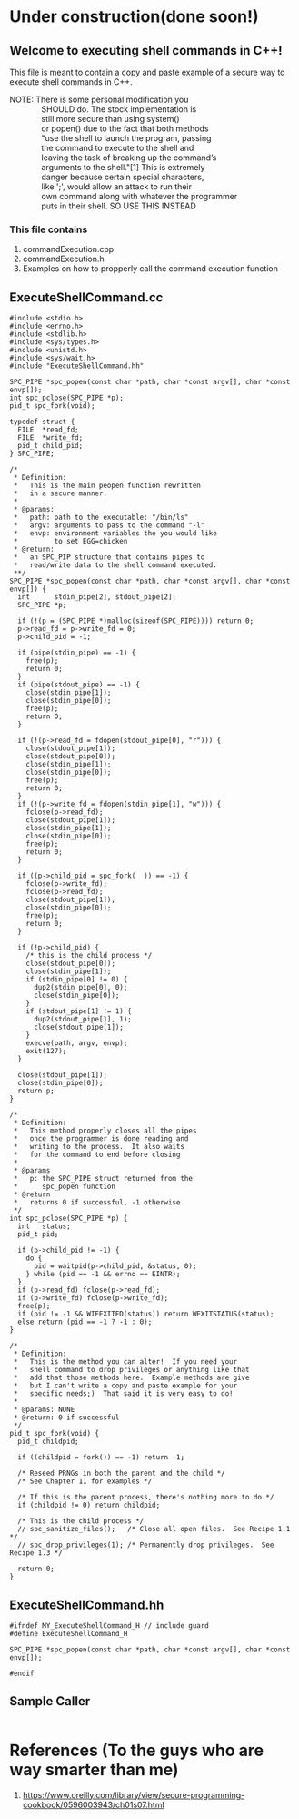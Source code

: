 # Under construction(done soon!)
## Welcome to executing shell commands in C++!

This file is meant to contain a copy and paste 
example of a secure way to execute shell commands
in C++.  

NOTE:   There is some personal modification you<br>
       &emsp;&emsp;&emsp;&emsp;SHOULD do.  The stock implementation is <br>
       &emsp;&emsp;&emsp;&emsp;still more secure than using system() <br>
       &emsp;&emsp;&emsp;&emsp;or popen() due to the fact that both methods <br>
       &emsp;&emsp;&emsp;&emsp;"use the shell to launch the program, passing  <br>
       &emsp;&emsp;&emsp;&emsp;the command to execute to the shell and  <br>
       &emsp;&emsp;&emsp;&emsp;leaving the task of breaking up the command’s  <br>
       &emsp;&emsp;&emsp;&emsp;arguments to the shell."[1]  This is extremely <br>
       &emsp;&emsp;&emsp;&emsp;danger because certain special characters,  <br>
       &emsp;&emsp;&emsp;&emsp;like ';', would allow an attack to run their  <br>
       &emsp;&emsp;&emsp;&emsp;own command along with whatever the programmer  <br>
       &emsp;&emsp;&emsp;&emsp;puts in their shell.  SO USE THIS INSTEAD  <br>

### This file contains
1. commandExecution.cpp
2. commandExecution.h
3. Examples on how to propperly call the command execution function

## ExecuteShellCommand.cc

```
#include <stdio.h>
#include <errno.h>
#include <stdlib.h>
#include <sys/types.h>
#include <unistd.h>
#include <sys/wait.h>
#include "ExecuteShellCommand.hh" 

SPC_PIPE *spc_popen(const char *path, char *const argv[], char *const envp[]);
int spc_pclose(SPC_PIPE *p);
pid_t spc_fork(void);

typedef struct {
  FILE  *read_fd;
  FILE  *write_fd;
  pid_t child_pid;
} SPC_PIPE;

/*
 * Definition:
 *   This is the main peopen function rewritten
 *   in a secure manner.  
 *
 * @params:
 *   path: path to the executable: "/bin/ls"
 *   argv: arguments to pass to the command "-l"
 *   envp: environment variables the you would like 
 *         to set EGG=chicken
 * @return:
 *   an SPC_PIP structure that contains pipes to 
 *   read/write data to the shell command executed.
 **/
SPC_PIPE *spc_popen(const char *path, char *const argv[], char *const envp[]) {
  int      stdin_pipe[2], stdout_pipe[2];
  SPC_PIPE *p;
   
  if (!(p = (SPC_PIPE *)malloc(sizeof(SPC_PIPE)))) return 0;
  p->read_fd = p->write_fd = 0;
  p->child_pid = -1;
   
  if (pipe(stdin_pipe) == -1) {
    free(p);
    return 0;
  }
  if (pipe(stdout_pipe) == -1) {
    close(stdin_pipe[1]);
    close(stdin_pipe[0]);
    free(p);
    return 0;
  }
   
  if (!(p->read_fd = fdopen(stdout_pipe[0], "r"))) {
    close(stdout_pipe[1]);
    close(stdout_pipe[0]);
    close(stdin_pipe[1]);
    close(stdin_pipe[0]);
    free(p);
    return 0;
  }
  if (!(p->write_fd = fdopen(stdin_pipe[1], "w"))) {
    fclose(p->read_fd);
    close(stdout_pipe[1]);
    close(stdin_pipe[1]);
    close(stdin_pipe[0]);
    free(p);
    return 0;
  }
   
  if ((p->child_pid = spc_fork(  )) == -1) {
    fclose(p->write_fd);
    fclose(p->read_fd);
    close(stdout_pipe[1]);
    close(stdin_pipe[0]);
    free(p);
    return 0;
  }
   
  if (!p->child_pid) {
    /* this is the child process */
    close(stdout_pipe[0]);
    close(stdin_pipe[1]);
    if (stdin_pipe[0] != 0) {
      dup2(stdin_pipe[0], 0);
      close(stdin_pipe[0]);
    }
    if (stdout_pipe[1] != 1) {
      dup2(stdout_pipe[1], 1);
      close(stdout_pipe[1]);
    }
    execve(path, argv, envp);
    exit(127);
  }
   
  close(stdout_pipe[1]);
  close(stdin_pipe[0]);
  return p;
}
  
/*
 * Definition:
 *   This method properly closes all the pipes
 *   once the programmer is done reading and 
 *   writing to the process.  It also waits
 *   for the command to end before closing
 *
 * @params
 *   p: the SPC_PIPE struct returned from the 
 *      spc_popen function
 * @return
 *   returns 0 if successful, -1 otherwise
 */  
int spc_pclose(SPC_PIPE *p) {
  int   status;
  pid_t pid;
   
  if (p->child_pid != -1) {
    do {
      pid = waitpid(p->child_pid, &status, 0);
    } while (pid == -1 && errno == EINTR);
  }
  if (p->read_fd) fclose(p->read_fd);
  if (p->write_fd) fclose(p->write_fd);
  free(p);
  if (pid != -1 && WIFEXITED(status)) return WEXITSTATUS(status);
  else return (pid == -1 ? -1 : 0);
}

/*
 * Definition:
 *   This is the method you can alter!  If you need your
 *   shell command to drop privileges or anything like that
 *   add that those methods here.  Example methods are give
 *   but I can't write a copy and paste example for your 
 *   specific needs;)  That said it is very easy to do!
 *
 * @params: NONE
 * @return: 0 if successful
 */
pid_t spc_fork(void) {
  pid_t childpid;

  if ((childpid = fork()) == -1) return -1;

  /* Reseed PRNGs in both the parent and the child */
  /* See Chapter 11 for examples */

  /* If this is the parent process, there's nothing more to do */
  if (childpid != 0) return childpid;

  /* This is the child process */
  // spc_sanitize_files();   /* Close all open files.  See Recipe 1.1 */
  // spc_drop_privileges(1); /* Permanently drop privileges.  See Recipe 1.3 */

  return 0;
}
```

## ExecuteShellCommand.hh
```
#ifndef MY_ExecuteShellCommand_H // include guard
#define ExecuteShellCommand_H

SPC_PIPE *spc_popen(const char *path, char *const argv[], char *const envp[]); 

#endif
```

## Sample Caller
```

```

# References (To the guys who are way smarter than me)
1. https://www.oreilly.com/library/view/secure-programming-cookbook/0596003943/ch01s07.html




